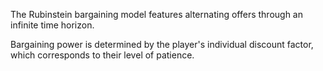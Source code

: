 The Rubinstein bargaining model features alternating offers through an infinite time horizon.

Bargaining power is determined by the player's individual discount factor, which corresponds to their level of patience.